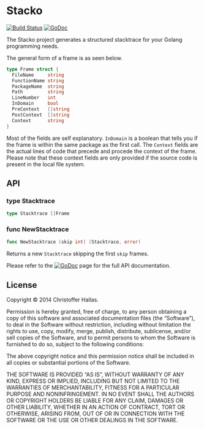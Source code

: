 # Stacko

[![Build Status](https://travis-ci.org/hallas/stacko.svg?branch=master)](https://travis-ci.org/hallas/stacko)
[![GoDoc](https://godoc.org/github.com/hallas/stacko?status.svg)](https://godoc.org/github.com/hallas/stacko)

The Stacko project generates a structured stacktrace for your Golang programming
needs.

The general form of a frame is as seen below.

```go
type Frame struct {
  FileName     string
  FunctionName string
  PackageName  string
  Path         string
  LineNumber   int
  InDomain     bool
  PreContext   []string
  PostContext  []string
  Context      string
}
```

Most of the fields are self explanatory. `InDomain` is a boolean that tells you
if the frame is within the same package as the first call. The `Context` fields
are the actual lines of code that precede and procede the context of the frame.
Please note that these context fields are only provided if the source code is
present in the local file system.

## API

### type Stacktrace

```go
type Stacktrace []Frame
```

### func NewStacktrace

```go
func NewStacktrace (skip int) (Stacktrace, error)
```

Returns a new `Stacktrace` skipping the first `skip` frames.

Please refer to the [![GoDoc](https://godoc.org/github.com/hallas/stacko?status.svg)](https://godoc.org/github.com/hallas/stacko)
page for the full API documentation.

## License

Copyright © 2014 Christoffer Hallas.

Permission is hereby granted, free of charge, to any person obtaining a copy of this software and associated documentation files (the “Software”), to deal in the Software without restriction, including without limitation the rights to use, copy, modify, merge, publish, distribute, sublicense, and/or sell copies of the Software, and to permit persons to whom the Software is furnished to do so, subject to the following conditions:

The above copyright notice and this permission notice shall be included in all copies or substantial portions of the Software.

THE SOFTWARE IS PROVIDED “AS IS”, WITHOUT WARRANTY OF ANY KIND, EXPRESS OR IMPLIED, INCLUDING BUT NOT LIMITED TO THE WARRANTIES OF MERCHANTABILITY, FITNESS FOR A PARTICULAR PURPOSE AND NONINFRINGEMENT. IN NO EVENT SHALL THE AUTHORS OR COPYRIGHT HOLDERS BE LIABLE FOR ANY CLAIM, DAMAGES OR OTHER LIABILITY, WHETHER IN AN ACTION OF CONTRACT, TORT OR OTHERWISE, ARISING FROM, OUT OF OR IN CONNECTION WITH THE SOFTWARE OR THE USE OR OTHER DEALINGS IN THE SOFTWARE.
